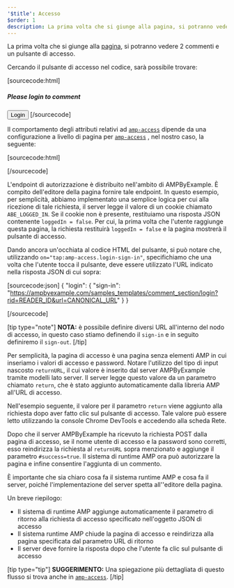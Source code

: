 ```yaml
---
'$title': Accesso
$order: 1
description: La prima volta che si giunge alla pagina, si potranno vedere 2 commenti e un pulsante di accesso. Cercando il pulsante di accesso nel codice, sarà possibile trovare ...
---
```


La prima volta che si giunge alla [pagina](../../../../documentation/examples/previews/Comment_Section.html), si potranno vedere 2 commenti e un pulsante di accesso.

<amp-img src="/static/img/login-button.jpg" alt="Login button" height="290" width="300"></amp-img>

Cercando il pulsante di accesso nel codice, sarà possibile trovare:

[sourcecode:html]
<span amp-access="NOT loggedIn" role="button" tabindex="0" amp-access-hide>

  <h5>Please login to comment</h5>
  <button on="tap:amp-access.login-sign-in" class="button-primary comment-button">Login</button>
</span>
[/sourcecode]

Il comportamento degli attributi relativi ad [`amp-access`](../../../../documentation/components/reference/amp-access.md) dipende da una configurazione a livello di pagina per [`amp-access`](../../../../documentation/components/reference/amp-access.md) , nel nostro caso, la seguente:

[sourcecode:html]

<script id="amp-access" type="application/json">
  {
    "authorization": "https://ampbyexample.com/samples_templates/comment_section/authorization?rid=READER_ID&url=CANONICAL_URL&ref=DOCUMENT_REFERRER&_=RANDOM",
    "noPingback": "true",
    "login": {
      "sign-in": "https://ampbyexample.com/samples_templates/comment_section/login?rid=READER_ID&url=CANONICAL_URL",
      "sign-out": "https://ampbyexample.com/samples_templates/comment_section/logout"
    },
    "authorizationFallbackResponse": {
      "error": true,
      "loggedIn": false
    }
  }
</script>

[/sourcecode]

L'endpoint di autorizzazione è distribuito nell'ambito di AMPByExample. È compito dell'editore della pagina fornire tale endpoint. In questo esempio, per semplicità, abbiamo implementato una semplice logica per cui alla ricezione di tale richiesta, il server legge il valore di un cookie chiamato `ABE_LOGGED_IN`. Se il cookie non è presente, restituiamo una risposta JSON contenente `loggedIn = false`. Per cui, la prima volta che l'utente raggiunge questa pagina, la richiesta restituirà `loggedIn = false` e la pagina mostrerà il pulsante di accesso.

Dando ancora un'occhiata al codice HTML del pulsante, si può notare che, utilizzando `on="tap:amp-access.login-sign-in"`, specifichiamo che una volta che l'utente tocca il pulsante, deve essere utilizzato l'URL indicato nella risposta JSON di cui sopra:

[sourcecode:json]
{
"login": {
"sign-in": "https://ampbyexample.com/samples_templates/comment_section/login?rid=READER_ID&url=CANONICAL_URL"
}
}

[/sourcecode]

[tip type="note"] **NOTA:** è possibile definire diversi URL all'interno del nodo di accesso, in questo caso stiamo definendo il `sign-in` e in seguito definiremo il `sign-out`. [/tip]

Per semplicità, la pagina di accesso è una pagina senza elementi AMP in cui inseriamo i valori di accesso e password. Notare l'utilizzo del tipo di input nascosto `returnURL`, il cui valore è inserito dal server AMPByExample tramite modelli lato server. Il server legge questo valore da un parametro chiamato `return`, che è stato aggiunto automaticamente dalla libreria AMP all'URL di accesso.

Nell'esempio seguente, il valore per il parametro `return` viene aggiunto alla richiesta dopo aver fatto clic sul pulsante di accesso. Tale valore può essere letto utilizzando la console Chrome DevTools e accedendo alla scheda Rete.

<amp-img src="/static/img/return-parameter.jpg" alt="Return parameter" height="150" width="600"></amp-img>

Dopo che il server AMPByExample ha ricevuto la richiesta POST dalla pagina di accesso, se il nome utente di accesso e la password sono corretti, esso reindirizza la richiesta al `returnURL` sopra menzionato e aggiunge il parametro `#success=true`. Il sistema di runtime AMP ora può autorizzare la pagina e infine consentire l'aggiunta di un commento.

È importante che sia chiaro cosa fa il sistema runtime AMP e cosa fa il server, poiché l'implementazione del server spetta all''editore della pagina.

Un breve riepilogo:

- Il sistema di runtime AMP aggiunge automaticamente il parametro di ritorno alla richiesta di accesso specificato nell'oggetto JSON di accesso
- Il sistema runtime AMP chiude la pagina di accesso e reindirizza alla pagina specificata dal parametro URL di ritorno
- Il server deve fornire la risposta dopo che l'utente fa clic sul pulsante di accesso

[tip type="tip"] **SUGGERIMENTO:** Una spiegazione più dettagliata di questo flusso si trova anche in [`amp-access`](../../../../documentation/components/reference/amp-access.md). [/tip]
